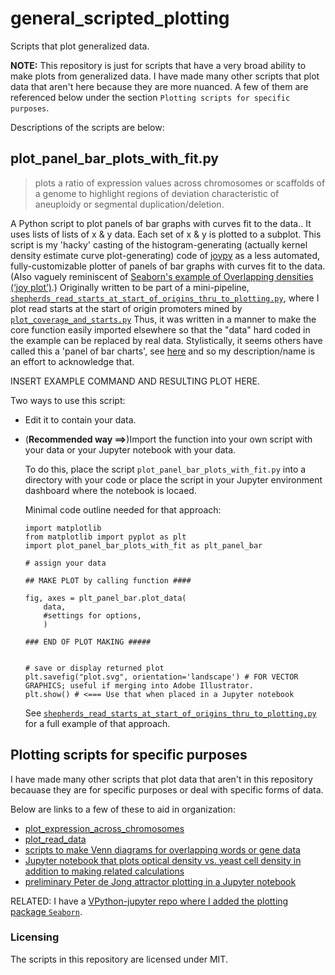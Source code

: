 # general_scripted_plotting

Scripts that plot generalized data.

**NOTE:** This repository is just for scripts that have a very broad ability to make plots from generalized data. I have made many other scripts that plot data that aren't here because they are more nuanced. A few of them are referenced below under the section `Plotting scripts for specific purposes`.

Descriptions of the scripts are below:

## plot_panel_bar_plots_with_fit.py
> plots a ratio of expression values across chromosomes or scaffolds of a genome to highlight regions of deviation characteristic of aneuploidy or segmental duplication/deletion.

A Python script to plot panels of bar graphs with curves fit to the data..  It uses lists of lists of x & y data. Each set of x & y is plotted to a subplot.
This script is my 'hacky' casting of the histogram-generating (actually kernel density estimate curve plot-generating) code of [joypy](https://github.com/sbebo/joypy) as a less automated, fully-customizable plotter of panels of bar graphs with curves fit to the data. (Also vaguely reminiscent of [Seaborn's example of Overlapping densities (‘joy plot’)](https://seaborn.pydata.org/examples/kde_joyplot.html).) Originally written to be part of a mini-pipeline, [`shepherds_read_starts_at_start_of_origins_thru_to_plotting.py`](https://github.com/fomightez/mini-pipelines), where I plot read starts at the start of origin promoters mined by [`plot_coverage_and_starts.py`]()  Thus, it was written in a manner to make the core function easily imported elsewhere so that the "data" hard coded in the example can be replaced by real data.
Stylistically, it seems others have called this a 'panel of bar charts', see [here](http://support.sas.com/documentation/cdl/en/grstatproc/62603/HTML/default/viewer.htm#a003241944.htm) and so my description/name is an effort to acknowledge that.

INSERT EXAMPLE COMMAND AND RESULTING PLOT HERE.

Two ways to use this script:
- Edit it to contain your data.

- (**Recommended way ==>**)Import the function into your own script with your data or your Jupyter notebook with your data.

  To do this, place the script `plot_panel_bar_plots_with_fit.py` into a directory with your code or place the script in your Jupyter environment dashboard where the notebook is locaed.

  Minimal code outline needed for that approach:

      import matplotlib
      from matplotlib import pyplot as plt
      import plot_panel_bar_plots_with_fit as plt_panel_bar
     
      # assign your data
      
      ## MAKE PLOT by calling function ####

      fig, axes = plt_panel_bar.plot_data(
          data,
          #settings for options,
          )

      ### END OF PLOT MAKING #####


      # save or display returned plot
      plt.savefig("plot.svg", orientation='landscape') # FOR VECTOR GRAPHICS; useful if merging into Adobe Illustrator.
      plt.show() # <=== Use that when placed in a Jupyter notebook
  
   See [`shepherds_read_starts_at_start_of_origins_thru_to_plotting.py`](https://github.com/fomightez/mini-pipelines) for a full example of that approach.

## Plotting scripts for specific purposes

I have made many other scripts that plot data that aren't in this repository becauase they are for specific purposes or deal with specific forms of data. 

Below are links to a few of these to aid in organization:

- [plot_expression_across_chromosomes](https://github.com/fomightez/sequencework/tree/master/plot_expression_across_chromosomes)
- [plot_read_data](https://github.com/fomightez/sequencework/tree/master/plot_read_data)
- [scripts to make Venn diagrams for overlapping words or gene data](https://github.com/fomightez/text_mining)
- [Jupyter notebook that plots optical density vs. yeast cell density in addition to making related calculations](https://github.com/fomightez/methods_in_yeast_genetics/tree/master/cell_density_estimator)
- [preliminary Peter de Jong attractor plotting in a Jupyter notebook](https://github.com/fomightez/de_jong-jupyter)

RELATED:
I have a [VPython-jupyter repo where I added the plotting package `Seaborn`](https://github.com/fomightez/vpython-jupyter).

### Licensing

The scripts in this repository are licensed under MIT.
